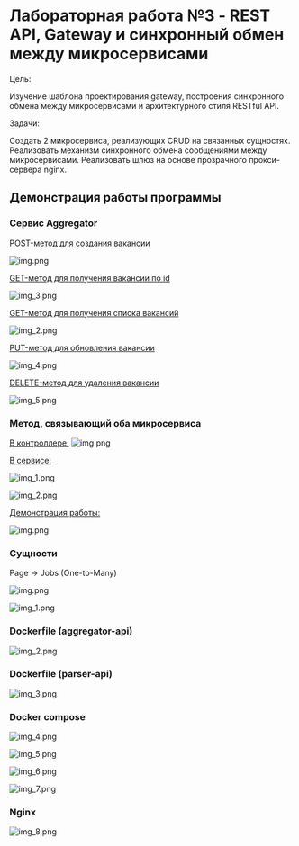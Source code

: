 # Лабораторная работа №3 - REST API, Gateway и синхронный обмен между микросервисами
Цель:

Изучение шаблона проектирования gateway, построения синхронного обмена между микросервисами и архитектурного стиля RESTful API.

Задачи:

Создать 2 микросервиса, реализующих CRUD на связанных сущностях. Реализовать механизм синхронного обмена сообщениями между микросервисами. Реализовать шлюз на основе прозрачного прокси-сервера nginx.

## Демонстрация работы программы
### Сервис Aggregator
<u>POST-метод для создания вакансии</u>

![img.png](screenshots/img.png)

<u>GET-метод для получения вакансии по id</u>

![img_3.png](screenshots/img_3.png)

<u>GET-метод для получения списка вакансий</u>

![img_2.png](screenshots/img_2.png)

<u>PUT-метод для обновления вакансии</u>

![img_4.png](screenshots/img_4.png)

<u>DELETE-метод для удаления вакансии</u>

![img_5.png](screenshots/img_5.png)

### Метод, связывающий оба микросервиса
<u>В контроллере:</u>
![img.png](screenshots/img.png)

<u>В сервисе:</u>

![img_1.png](screenshots/img_1.png)

![img_2.png](screenshots/img_2.png)

<u>Демонстрация работы:</u>

![img.png](screenshots/img_12.png)

### Сущности
Page -> Jobs (One-to-Many)

![img.png](screenshots/img.png)

![img_1.png](screenshots/img_1.png)

### Dockerfile (aggregator-api)

![img_2.png](screenshots/img_2.png)

### Dockerfile (parser-api)

![img_3.png](screenshots/img_3.png)

### Docker compose

![img_4.png](screenshots/img_4.png)

![img_5.png](screenshots/img_5.png)

![img_6.png](screenshots/img_6.png)

![img_7.png](screenshots/img_7.png)

### Nginx

![img_8.png](screenshots/img_8.png)